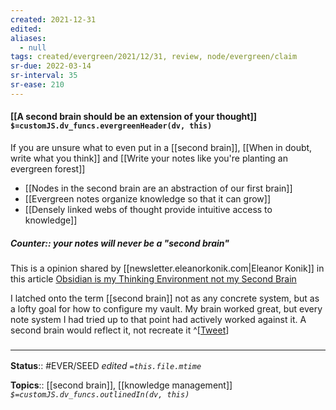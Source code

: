 ```yaml
---
created: 2021-12-31 
edited: 
aliases:
  - null
tags: created/evergreen/2021/12/31, review, node/evergreen/claim
sr-due: 2022-03-14
sr-interval: 35
sr-ease: 210
---
```


#### [[A second brain should be an extension of your thought]] `$=customJS.dv_funcs.evergreenHeader(dv, this)`

If you are unsure what to even put in a [[second brain]], 
[[When in doubt, write what you think]] and [[Write your notes like you're planting an evergreen forest]]

- [[Nodes in the second brain are an abstraction of our first brain]]
- [[Evergreen notes organize knowledge so that it can grow]]
- [[Densely linked webs of thought provide intuitive access to knowledge]] 

##### Counter:: your notes will never be a "second brain"

This is a opinion shared by [[newsletter.eleanorkonik.com|Eleanor Konik]] in this article [Obsidian is my Thinking Environment not my Second Brain](https://www.obsidianroundup.org/ite-not-second-brain/)

I latched onto the term [[second brain]] not as any concrete system, but as a lofty goal for how to configure my vault. My brain worked great, but every note system I had tried up to that point had actively worked against it. A second brain would reflect it, not recreate it
^[[Tweet](https://twitter.com/theaboppy/status/1490089974104047617)]

### <hr class="footnote"/>

**Status**:: #EVER/SEED 
*edited `=this.file.mtime`*

**Topics**:: [[second brain]], [[knowledge management]] 
*`$=customJS.dv_funcs.outlinedIn(dv, this)`*
